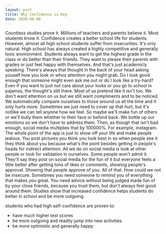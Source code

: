 ```yaml
---
layout: post
title: Why Confidence is Key
date: 2020-06-08
---
```


  Countless studies prove it. Millions of teachers and parents believe it. Most students know it. Confidence creates 
a better school life for students. However, almost all high school students suffer from insecurities. It's only natural. 
High school has always created a highly competitive and generally toxic environment. Students always want to get the highest
grade in the class or do better than their friends. They want to please their parents with grades or just feel happy with
themselves. And that's just academicly speaking. There's always that thought in the back of your head asking youself how you
look or whos attention you might grab. Do I look good enough that someone might even ask me out or do I look like a try-hard?
Even if you want to just not care about your looks or you go to school in pajamas, the thought's still there. Most of us
pretend like it isn't too. We don't want attention on us but we still want compliments and to be noticed. We automatically
compare ourselves to those around us all the time and it only hurts more. Sometimes we just need to cover up that hurt, but it's
notlike we can tell anyone how we feel. So maybe we'll make fun of others or we'll bully them whether to their face or behind 
back. We bottle up our emotions so we don't have to address them. Then, as though that isn't bad enough, social media multiplies
that by 100000%. For example, instagram. The whole point of the app is just to show off your life and make people jealous. You
post pictures you think you look best in so when people see it they think about you because what's the point besides getting in
people's heads for indirect attention. All we do on social media is look at other people or look for validation in ourselves.
Some people won't admit it. They'll say they post on social media for the fun of it but everyone feels a little better after
getting tons of likes or comments, showing people's approval. Showing that people approve of you. All of that. How could we not
be insecure. Sometimes you need someone to remind you of everything that makes you great. You need advice without being judged 
made fun of by your close friends, because you trust them, but don't always feel good around them. Studies show that increased
confidence helps students do better in school and be more outgoing.

students who had high self-confidence are proven to:
* have much higher test scores
* be more outgoing and readily jump into new activities
* be more optimistic and generally happy

